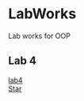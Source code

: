 # LabWorks
Lab works for OOP

## Lab 4

[lab4](https://github.com/ChyweiChen/LabWorks/blob/master/lab4.pde)
<br/>
[Star](https://github.com/ChyweiChen/LabWorks/blob/master/Star.pde)